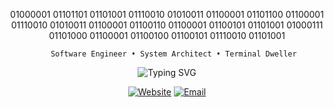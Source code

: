 <div align="center">


01000001 01101101 01101001 01110010 01010011 01100001 01101100 01100001 01110010  01010011 01100001 01100110 01100001 01100101 01101001 01000111 01101000 01100001 01100100 01100101 01110010 01101001 
```ascii                                                 
   Software Engineer • System Architect • Terminal Dweller
```

<img src="https://readme-typing-svg.demolab.com?font=JetBrains+Mono&size=18&duration=3000&pause=1000&color=58A6FF&center=true&vCenter=true&width=800&lines=Software+Engineer;Sharif+University+Graduate;Go+and+Rust+Enthusiast;Learning+distributed+systems;Aspiring+to+build+at+scale" alt="Typing SVG" />

[![Website](https://img.shields.io/badge/Portfolio-amirsalarsafaei.com-58A6FF?style=for-the-badge&logo=firefox&logoColor=white)](https://amirsalarsafaei.com)
[![Email](https://img.shields.io/badge/PGP_Email-amirs.s.g.o%40gmail.com-EA4335?style=for-the-badge&logo=gmail&logoColor=white)](mailto:amirs.s.g.o@gmail.com)

</div>
